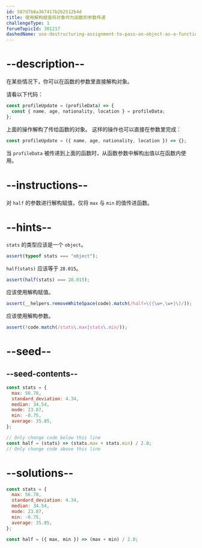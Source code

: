 ```yaml
---
id: 587d7b8a367417b2b2512b4d
title: 使用解构赋值将对象作为函数的参数传递
challengeType: 1
forumTopicId: 301217
dashedName: use-destructuring-assignment-to-pass-an-object-as-a-functions-parameters
---
```


# --description--

在某些情况下，你可以在函数的参数里直接解构对象。

请看以下代码：

```js
const profileUpdate = (profileData) => {
  const { name, age, nationality, location } = profileData;
};
```

上面的操作解构了传给函数的对象。 这样的操作也可以直接在参数里完成：

```js
const profileUpdate = ({ name, age, nationality, location }) => {};
```

当 `profileData` 被传递到上面的函数时，从函数参数中解构出值以在函数内使用。

# --instructions--

对 `half` 的参数进行解构赋值，仅将 `max` 与 `min` 的值传进函数。

# --hints--

`stats` 的类型应该是一个 `object`。

```js
assert(typeof stats === "object");
```

`half(stats)` 应该等于 `28.015`。

```js
assert(half(stats) === 28.015);
```

应该使用解构赋值。

```js
assert(__helpers.removeWhiteSpace(code).match(/half=\({\w+,\w+}\)/));
```

应该使用解构参数。

```js
assert(!code.match(/stats\.max|stats\.min/));
```

# --seed--

## --seed-contents--

```js
const stats = {
  max: 56.78,
  standard_deviation: 4.34,
  median: 34.54,
  mode: 23.87,
  min: -0.75,
  average: 35.85,
};

// Only change code below this line
const half = (stats) => (stats.max + stats.min) / 2.0;
// Only change code above this line
```

# --solutions--

```js
const stats = {
  max: 56.78,
  standard_deviation: 4.34,
  median: 34.54,
  mode: 23.87,
  min: -0.75,
  average: 35.85,
};

const half = ({ max, min }) => (max + min) / 2.0;
```
